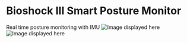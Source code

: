 # Bioshock III Smart Posture Monitor
Real time posture monitoring with IMU 
![Image displayed here](GithubImages/Image1.png)
![Image displayed here](GithubImages/Image2.png)
